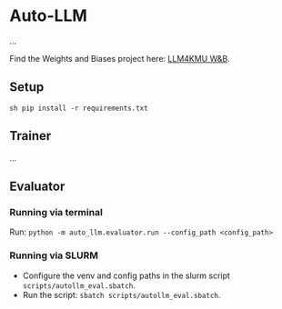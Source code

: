 # Auto-LLM

...

Find the Weights and Biases project here: [LLM4KMU W&B](https://wandb.ai/llm4kmu/projects).


## Setup

``sh
pip install -r requirements.txt
``

## Trainer

...

## Evaluator

### Running via terminal 
Run: ``python -m auto_llm.evaluator.run --config_path <config_path>``

### Running via SLURM
- Configure the venv and config paths in the slurm script ``scripts/autollm_eval.sbatch``.
- Run the script: ``sbatch scripts/autollm_eval.sbatch``.